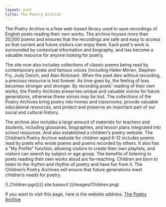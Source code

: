 ```yaml
---
layout: post
title: The Poetry Archive
---
```


The Poetry Archive is a free web-based library used to save recordings of English poets reading their own works. The archive houses more than 20,000 poems and ensures that the recordings are safe and easy to access so that current and future visitors can enjoy them. Each poet's work is surrounded by contextual information and biography, and has become a valuable resource for anyone looking for poetry.

The site now also includes collections of classic poems being read by contemporary poets and famous voices (including Helen Mirren, Stephen Fry, Judy Dench, and Alan Rickman). When the poet dies without recording, a precious resource is lost forever. As time goes by, the feeling of loss becomes stronger and stronger. By recording poets’ reading of their own works, the Poetry Archives preserves unique and valuable voices for future generations, otherwise these voices may be lost. The collections of the Poetry Archives bring poetry into homes and classrooms, provide valuable educational resources, and protect and preserve an important part of our social and cultural history.

The archive also includes a large amount of materials for teachers and students, including glossaries, biographies, and lesson plans integrated into school resources. And also established a children's poetry website. The Children’s Poetry Archive website for children aged 6-12 includes poems read by poets who wrote poems and poems recorded by others. It also has a "My Profile" function, allowing visitors to create their own playlists, and visitors can search by subject or age group. The benefits of listening to poets reading their own works aloud are far-reaching. Children are born to listen to the rhythm and rhythm of poetry and have fun from it. The Children’s Poetry Archives will ensure that future generations meet children’s needs for poetry.

![_Children.pgn]({{ site.baseurl }}/images/Children.png)

If you want to visit this page, here is the website address. [The Poetry Archive](https://poetryarchive.org/) 
